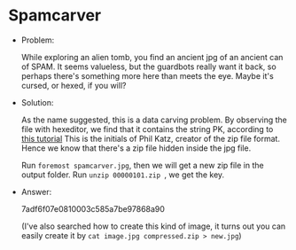 # Spamcarver

* Problem:
  
  While exploring an alien tomb, you find an ancient jpg of an ancient can of SPAM. It seems valueless, but the guardbots really want it back, so perhaps there's something more here than meets the eye. Maybe it's cursed, or hexed, if you will?

* Solution:

  As the name suggested, this is a data carving problem. By observing the file with hexeditor, we find that it contains the string PK, according to [this tutorial](http://dirtbags.net/ctf/tutorial/carving.html) This is the initials of Phil Katz, creator of the zip file format. Hence we know that there's a zip file hidden inside the jpg file.
  
  Run `foremost spamcarver.jpg`, then we will get a new zip file in the output folder. Run `unzip 00000101.zip `, we get the key.

* Answer:

  7adf6f07e0810003c585a7be97868a90
  
  (I've also searched how to create this kind of image, it turns out you can easily create it by `cat image.jpg compressed.zip > new.jpg`)
